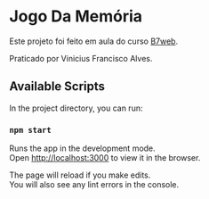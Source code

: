 # Jogo Da Memória

Este projeto foi feito em aula do curso [B7web](https://b7web.com.br).

Praticado por Vinicius Francisco Alves.

## Available Scripts

In the project directory, you can run:

### `npm start`

Runs the app in the development mode.\
Open [http://localhost:3000](http://localhost:3000) to view it in the browser.

The page will reload if you make edits.\
You will also see any lint errors in the console.

